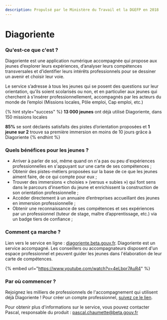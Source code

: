 ```yaml
---
description: Propulsé par le Ministère du Travail et la DGEFP en 2018
---
```


# Diagoriente

### Qu'est-ce que c'est ? 

Diagoriente est une application numérique accompagnée qui propose aux jeunes d’explorer leurs expériences, d’analyser leurs compétences transversales et d’identifier leurs intérêts professionnels pour se dessiner un avenir et choisir leur voie.

Le service s’adresse à tous les jeunes qui se posent des questions sur leur orientation, qu’ils soient scolarisés ou non, et en particulier aux jeunes qui cherchent à s’insérer professionnellement, accompagnés par les acteurs du monde de l’emploi \(Missions locales, Pôle emploi, Cap emploi, etc.\) 

{% hint style="success" %}
**13 000 jeunes** ont déjà utilisé Diagoriente, dans 150 missions locales

**85%** se sont déclarés satisfaits des pistes d’orientation proposées et **1 jeune sur 2** trouve sa première immersion en moins de 10 jours grâce à Diagoriente
{% endhint %}

### Quels bénéfices pour les jeunes ? 

* Arriver à parler de soi, même quand on n'a pas ou peu d'expériences professionnelles en s'appuyant sur une carte de ses compétences  ; 
* Obtenir des pistes-métiers proposées sur la base de ce que les jeunes aiment faire, de ce qui compte pour eux ;
* Trouver des immersions « choisies » \(versus « subies »\) qui font sens dans le parcours d’insertion du jeune et enrichissent la construction de son orientation professionnelle ;
* Accéder directement à un annuaire d’entreprises accueillant des jeunes en immersion professionnelle ; 
* Obtenir une reconnaissance de ses compétences et ses expériences par un professionnel \(tuteur de stage, maître d’apprentissage, etc.\) via un badge tiers de confiance ;

### Comment ça marche ? 

Lien vers le service en ligne : [diagoriente.beta.gouv.fr](https://diagoriente.beta.gouv.fr/). Diagoriente est un service accompagné. Les conseillers ou accompagnateurs disposent d'un espace professionnel et peuvent guider les jeunes dans l'élaboration de leur carte de compétences. 

{% embed url="https://www.youtube.com/watch?v=4eLbpr7AuR4" %}

### Par où commencer ? 

Rejoignez les milliers de professionnels de l'accompagnement qui utilisent déjà Diagoriente ! Pour créer un compte professionnel, [suivez ce le lien](https://diagoriente.beta.gouv.fr/register/advisor).  

Pour obtenir plus d'informations sur le service, vous pouvez contacter Pascal, responsable du produit : pascal.chaumette@beta.gouv.fr


